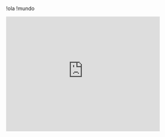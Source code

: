 !ola
!mundo

<embed width="420" height="315" src="https://www.youtube.com/watch?v=mWDbmOzcJ2o" > </iframe> 
